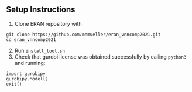 ## Setup Instructions
1) Clone ERAN repository with
```
git clone https://github.com/mnmueller/eran_vnncomp2021.git
cd eran_vnncomp2021
```
2) Run `install_tool.sh`
3) Check that gurobi license was obtained successfully by calling `python3` and running:
```
import gurobipy
gurobipy.Model()
exit()
```